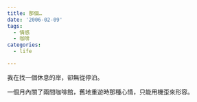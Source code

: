 ```yaml
---
title: 那個…
date: '2006-02-09'
tags:
  - 情感
  - 咖啡
categories:
  - life

---
```

我在找一個休息的岸，卻無從停泊。  
  
一個月內關了兩間咖啡館，舊地重遊時那種心情，只能用機歪來形容。